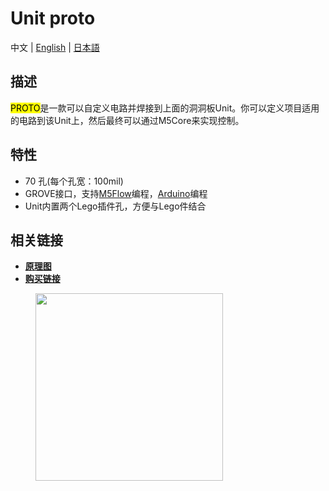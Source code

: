 # Unit proto

中文 | [English](/en/product_documents/units/unit_proto) | [日本語](ja/product_documents/units/unit_proto)

## 描述

<mark>PROTO</mark>是一款可以自定义电路并焊接到上面的洞洞板Unit。你可以定义项目适用的电路到该Unit上，然后最终可以通过M5Core来实现控制。

## 特性

-  70 孔(每个孔宽：100mil)
-  GROVE接口，支持[M5Flow](http://flow.m5stack.com)编程，[Arduino](http://www.arduino.cc)编程
-  Unit内置两个Lego插件孔，方便与Lego件结合

## 相关链接

<!-- - **[例程](zh_CN/file_to_display_null)** -->
- **[原理图](https://github.com/m5stack/M5-Schematic/blob/master/Units/UNIT_PROTO.pdf)**
- **[购买链接](https://www.aliexpress.com/store/product/M5Stack-Official-Mini-Proto-Board-Unit-Universal-Double-Side-Prototype-2-54mm-PCB-Grove-Port-Compatible/3226069_32920617495.html?spm=2114.12010615.8148356.4.6735f4943FDruP)**

<figure>
    <img src="assets/img/product_pics/units/M5GO_Unit_proto.jpg" height="300" width="300">
</figure>
